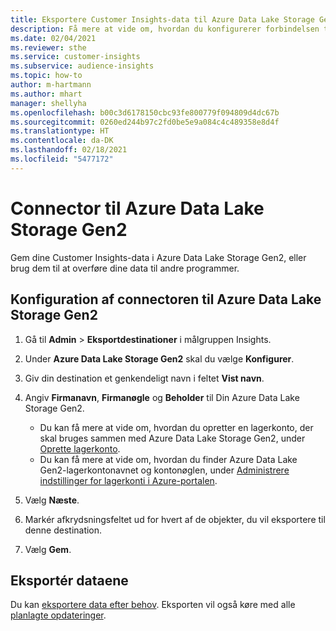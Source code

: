 ```yaml
---
title: Eksportere Customer Insights-data til Azure Data Lake Storage Gen2
description: Få mere at vide om, hvordan du konfigurerer forbindelsen til Azure Data Lake Storage Gen2.
ms.date: 02/04/2021
ms.reviewer: sthe
ms.service: customer-insights
ms.subservice: audience-insights
ms.topic: how-to
author: m-hartmann
ms.author: mhart
manager: shellyha
ms.openlocfilehash: b00c3d6178150cbc93fe800779f094809d4dc67b
ms.sourcegitcommit: 0260ed244b97c2fd0be5e9a084c4c489358e8d4f
ms.translationtype: HT
ms.contentlocale: da-DK
ms.lasthandoff: 02/18/2021
ms.locfileid: "5477172"
---
```

# <a name="connector-for-azure-data-lake-storage-gen2-preview"></a>Connector til Azure Data Lake Storage Gen2

Gem dine Customer Insights-data i Azure Data Lake Storage Gen2, eller brug dem til at overføre dine data til andre programmer.

## <a name="configure-the-connector-for-azure-data-lake-storage-gen2"></a>Konfiguration af connectoren til Azure Data Lake Storage Gen2

1. Gå til **Admin** > **Eksportdestinationer** i målgruppen Insights.

1. Under **Azure Data Lake Storage Gen2** skal du vælge **Konfigurer**.

1. Giv din destination et genkendeligt navn i feltet **Vist navn**.

1. Angiv **Firmanavn**, **Firmanøgle** og **Beholder** til Din Azure Data Lake Storage Gen2.
    - Du kan få mere at vide om, hvordan du opretter en lagerkonto, der skal bruges sammen med Azure Data Lake Storage Gen2, under [Oprette lagerkonto](https://docs.microsoft.com/azure/storage/blobs/create-data-lake-storage-account). 
    - Du kan få mere at vide om, hvordan du finder Azure Data Lake Gen2-lagerkontonavnet og kontonøglen, under [Administrere indstillinger for lagerkonti i Azure-portalen](https://docs.microsoft.com/azure/storage/common/storage-account-manage).

1. Vælg **Næste**.

1. Markér afkrydsningsfeltet ud for hvert af de objekter, du vil eksportere til denne destination.

1. Vælg **Gem**.

## <a name="export-the-data"></a>Eksportér dataene

Du kan [eksportere data efter behov](export-destinations.md#export-data-on-demand). Eksporten vil også køre med alle [planlagte opdateringer](system.md#schedule-tab).
